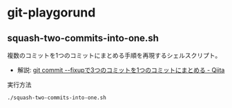 # git-playgorund

## squash-two-commits-into-one.sh

複数のコミットを1つのコミットにまとめる手順を再現するシェルスクリプト。

* 解説: [git commit --fixupで3つのコミットを1つのコミットにまとめる - Qiita](https://qiita.com/suin/items/9300a7ce8d8e595bec09)

実行方法

```
./squash-two-commits-into-one.sh
```


